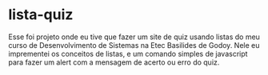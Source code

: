 # lista-quiz

Esse foi projeto onde eu tive que fazer um site de quiz usando listas do meu curso de Desenvolvimento de Sistemas na Etec Basilides de Godoy.
Nele eu imprementei os conceitos de listas, e um comando simples de javascript para fazer um alert com a mensagem de acerto ou erro do quiz.
